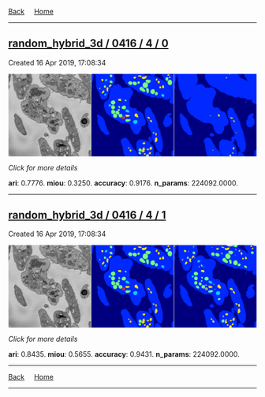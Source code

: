 
[Back](..)&nbsp;&nbsp;&nbsp;&nbsp;&nbsp;[Home](https://leapmanlab.github.io/snapshots)

---

<div class="summary"><a href="0"><h2>random_hybrid_3d / 0416 / 4 / 0</h2></a><p>Created 16 Apr 2019, 17:08:34
</p><a href="0"><img src="0/media/summary.png" align="center"></a><p>
<i>Click for more details</i>
</p></div>

**ari**: 0.7776. **miou**: 0.3250. **accuracy**: 0.9176. **n_params**: 224092.0000. 

---

<div class="summary"><a href="1"><h2>random_hybrid_3d / 0416 / 4 / 1</h2></a><p>Created 16 Apr 2019, 17:08:34
</p><a href="1"><img src="1/media/summary.png" align="center"></a><p>
<i>Click for more details</i>
</p></div>

**ari**: 0.8435. **miou**: 0.5655. **accuracy**: 0.9431. **n_params**: 224092.0000. 

---

[Back](..)&nbsp;&nbsp;&nbsp;&nbsp;&nbsp;[Home](https://leapmanlab.github.io/snapshots)

---